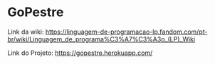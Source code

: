 # GoPestre

Link da wiki: https://linguagem-de-programacao-lp.fandom.com/pt-br/wiki/Linguagem_de_programa%C3%A7%C3%A3o_(LP)_Wiki

Link do Projeto: https://gopestre.herokuapp.com/
